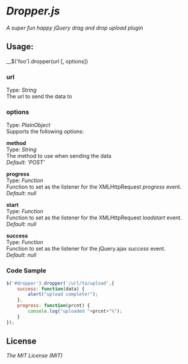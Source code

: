 # _Dropper.js_

_A super fun happy jQuery drag and drop upload plugin_

## Usage: 
__$('foo').dropper(url [, options])  

### url
Type: _String_   
The url to send the data to   

### options
Type: _PlainObject_   
Supports the following options:   

__method__   
Type: _String_   
The method to use when sending the data   
_Default: 'POST'_

__progress__   
Type: _Function_   
Function to set as the listener for the XMLHttpRequest _progress_ event.   
_Default: null_   

__start__   
Type: _Function_   
Function to set as the listener for the XMLHttpRequest _loadstart_ event.   
_Default: null_   

__success__   
Type: _Function_   
Function to set as the listener for the jQuery.ajax _success_ event.   
_Default: null_   

### Code Sample

```javascript
$('#dropper').dropper('/url/to/upload',{
	success: function(data) {
		alert("upload complete!");
	},
	progress: function(prcnt) {
		console.log("uploaded "+prcnt+"%");
	}
});
```

## License
_The MIT License (MIT)_ 
